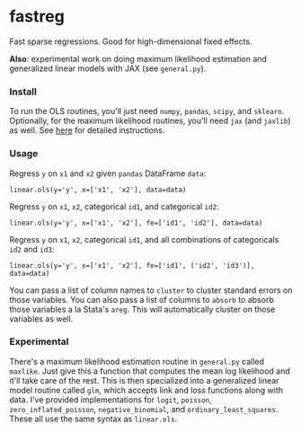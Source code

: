 # fastreg

Fast sparse regressions. Good for high-dimensional fixed effects.

**Also**: experimental work on doing maximum likelihood estimation and generalized linear models with JAX (see `general.py`).

### Install

To run the OLS routines, you'll just need `numpy`, `pandas`, `scipy`, and `sklearn`. Optionally, for the maximum likelihood routines, you'll need `jax` (and `jaxlib`) as well. See [here](https://github.com/google/jax) for detailed instructions.

### Usage

Regress `y` on `x1` and `x2` given `pandas` DataFrame `data`:
```
linear.ols(y='y', x=['x1', 'x2'], data=data)
```

Regress `y` on `x1`, `x2`, categorical `id1`, and categorical `id2`:
```
linear.ols(y='y', x=['x1', 'x2'], fe=['id1', 'id2'], data=data)
```

Regress `y` on `x1`, `x2`, categorical `id1`, and all combinations of categoricals `id2` and `id3`:
```
linear.ols(y='y', x=['x1', 'x2'], fe=['id1', ('id2', 'id3')], data=data)
```

You can pass a list of column names to `cluster` to cluster standard errors on those variables. You can also pass a list of columns to `absorb` to absorb those variables a la Stata's `areg`. This will automatically cluster on those variables as well.

### Experimental

There's a maximum likelihood estimation routine in `general.py` called `maxlike`. Just give this a function that computes the mean log likelihood and it'll take care of the rest. This is then specialized into a generalized linear model routine called `glm`, which accepts link and loss functions along with data. I've provided implementations for `logit`, `poisson`, `zero_inflated_poisson`, `negative_binomial`, and `ordinary_least_squares`. These all use the same syntax as `linear.ols`.
